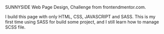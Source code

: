 SUNNYSIDE Web Page Design, Challenge from frontendmentor.com.

I build this page with only HTML, CSS, JAVASCRIPT and SASS.
This is my first time using SASS for build some project, and I still learn how to manage SCSS file.
